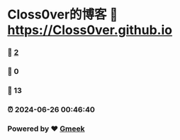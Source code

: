 # Closs0ver的博客 :link: https://Closs0ver.github.io 
### :page_facing_up: [2](https://Closs0ver.github.io/tag.html) 
### :speech_balloon: 0 
### :hibiscus: 13 
### :alarm_clock: 2024-06-26 00:46:40 
### Powered by :heart: [Gmeek](https://github.com/Meekdai/Gmeek)
